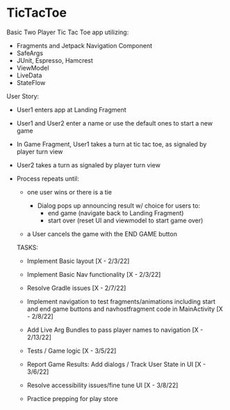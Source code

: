 # TicTacToe
Basic Two Player Tic Tac Toe app utilizing:

- Fragments and Jetpack Navigation Component
- SafeArgs
- JUnit, Espresso, Hamcrest
- ViewModel
- LiveData
- StateFlow

User Story:

- User1 enters app at Landing Fragment
- User1 and User2 enter a name or use the default ones to start a new game
- In Game Fragment, User1 takes a turn at tic tac toe, as signaled by player turn view
- User2 takes a turn as signaled by player turn view
- Process repeats until:
    - one user wins or there is a tie

        - Dialog pops up announcing result w/ choice for users to:
            - end game (navigate back to Landing Fragment)
            - start over (reset UI and viewmodel to start game over)

    - a User cancels the game with the END GAME button

    TASKS:

    - Implement Basic layout [X - 2/3/22]

    - Implement Basic Nav functionality [X - 2/3/22]

    - Resolve Gradle issues [X - 2/7/22]

    - Implement navigation to test fragments/animations including start and end game buttons and
    navhostfragment code in MainActivity [X - 2/8/22]

    - Add Live Arg Bundles to pass player names to navigation [X - 2/13/22]

    - Tests / Game logic [X - 3/5/22]

    - Report Game Results: Add dialogs / Track User State in UI [X - 3/6/22]

    - Resolve accessibility issues/fine tune UI [X - 3/8/22]

    - Practice prepping for play store
